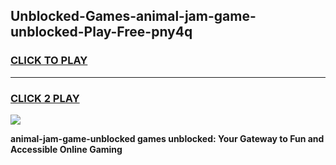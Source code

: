 
## Unblocked-Games-animal-jam-game-unblocked-Play-Free-pny4q
<h3>
<a href="https://premium76.site?title=animal-jam-game-unblocked&ref=21A">CLICK TO PLAY</a></h3>
<hr>

<h3>
<a href="https://premium76.site?title=animal-jam-game-unblocked&ref=21A">CLICK 2 PLAY</a>
  
</h3>

<a href="https://premium76.site?title=animal-jam-game-unblocked&ref=21A"><img src="https://clearcache.store/games.png"></a>


**animal-jam-game-unblocked games unblocked: Your Gateway to Fun and Accessible Online Gaming**
